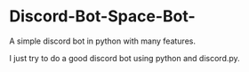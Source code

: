 # Discord-Bot-Space-Bot-
A simple discord bot in python with many features.

I just try to do a good discord bot using python and discord.py.
